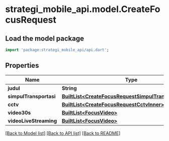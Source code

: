 # strategi_mobile_api.model.CreateFocusRequest

## Load the model package
```dart
import 'package:strategi_mobile_api/api.dart';
```

## Properties
Name | Type | Description | Notes
------------ | ------------- | ------------- | -------------
**judul** | **String** |  | [optional] 
**simpulTransportasi** | [**BuiltList&lt;CreateFocusRequestSimpulTransportasiInner&gt;**](CreateFocusRequestSimpulTransportasiInner.md) |  | [optional] 
**cctv** | [**BuiltList&lt;CreateFocusRequestCctvInner&gt;**](CreateFocusRequestCctvInner.md) |  | [optional] 
**video30s** | [**BuiltList&lt;FocusVideo&gt;**](FocusVideo.md) |  | [optional] 
**videoLiveStreaming** | [**BuiltList&lt;FocusVideo&gt;**](FocusVideo.md) |  | [optional] 

[[Back to Model list]](../README.md#documentation-for-models) [[Back to API list]](../README.md#documentation-for-api-endpoints) [[Back to README]](../README.md)


